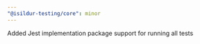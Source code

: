 ```yaml
---
"@isildur-testing/core": minor
---
```


Added Jest implementation package support for running all tests
